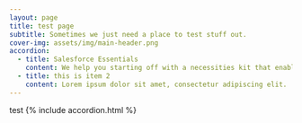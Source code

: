 ```yaml
---
layout: page
title: test page
subtitle: Sometimes we just need a place to test stuff out.
cover-img: assets/img/main-header.png
accordion: 
  - title: Salesforce Essentials
    content: We help you starting off with a necessities kit that enables you to track all communication, manage leads and opportunities, look after accounts, create dashboards and reports, and support your existing clients all in one place. 
  - title: this is item 2
    content: Lorem ipsum dolor sit amet, consectetur adipiscing elit.
---
```



test
{% include accordion.html %}

